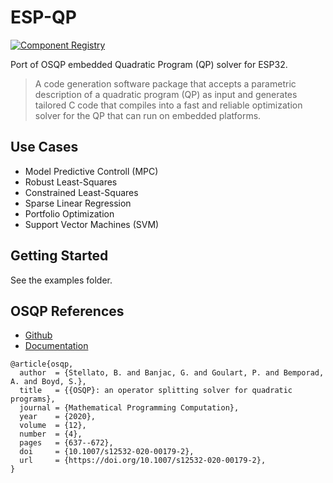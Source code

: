 # ESP-QP

[![Component Registry](https://components.espressif.com/components/kirkrudolph/esp-qp/badge.svg)](https://components.espressif.com/components/kirkrudolph/esp-qp)

Port of OSQP embedded Quadratic Program (QP) solver for ESP32. 

> A code generation software package that accepts a parametric description of a quadratic program (QP) as input and generates tailored C code that compiles into a fast and reliable optimization solver for the QP that can run on embedded platforms.

## Use Cases
- Model Predictive Controll (MPC)
- Robust Least-Squares
- Constrained Least-Squares
- Sparse Linear Regression
- Portfolio Optimization
- Support Vector Machines (SVM)

## Getting Started

See the examples folder.

## OSQP References
- [Github](https://github.com/osqp/osqp)
- [Documentation](https://osqp.org/)

```
@article{osqp,
  author  = {Stellato, B. and Banjac, G. and Goulart, P. and Bemporad, A. and Boyd, S.},
  title   = {{OSQP}: an operator splitting solver for quadratic programs},
  journal = {Mathematical Programming Computation},
  year    = {2020},
  volume  = {12},
  number  = {4},
  pages   = {637--672},
  doi     = {10.1007/s12532-020-00179-2},
  url     = {https://doi.org/10.1007/s12532-020-00179-2},
}
```